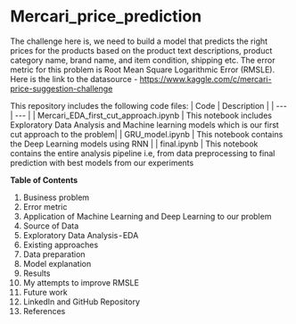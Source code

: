 # Mercari_price_prediction

The challenge here is, we need to build a model that predicts the right prices for the products based on the product text descriptions, product category name, brand name, and item condition, shipping etc. The error metric for this problem is Root Mean Square Logarithmic Error (RMSLE). Here is the link to the datasource - https://www.kaggle.com/c/mercari-price-suggestion-challenge

This repository includes the following code files:
| Code | Description |
| --- | --- |
| Mercari_EDA_first_cut_approach.ipynb | This notebook includes Exploratory Data Analysis and Machine learning models which is our first cut approach to the problem|
| GRU_model.ipynb | This notebook contains the Deep Learning models using RNN |
| final.ipynb | This notebook contains the entire analysis pipeline i.e, from data preprocessing to final prediction with best models from our experiments

**Table of Contents**
1. Business problem
2. Error metric
3. Application of Machine Learning and Deep Learning to our problem
4. Source of Data
5. Exploratory Data Analysis - EDA
6. Existing approaches
7. Data preparation
8. Model explanation
9. Results
10. My attempts to improve RMSLE
11. Future work
12. LinkedIn and GitHub Repository
13. References
